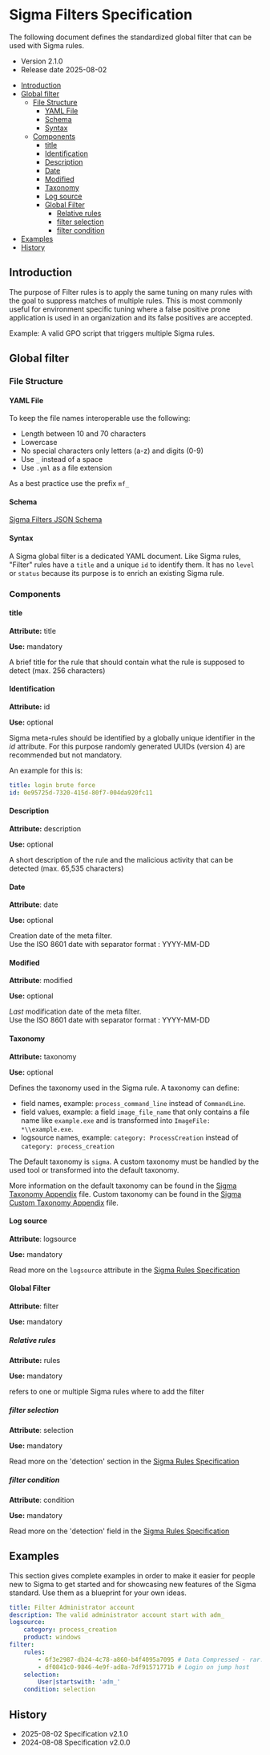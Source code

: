 # Sigma Filters Specification

The following document defines the standardized global filter that can be used with Sigma rules.

- Version 2.1.0
- Release date 2025-08-02

<!-- mdformat-toc start --slug=github --no-anchors --maxlevel=6 --minlevel=2 -->

- [Introduction](#introduction)
- [Global filter](#global-filter)
  - [File Structure](#file-structure)
    - [YAML File](#yaml-file)
    - [Schema](#schema)
    - [Syntax](#syntax)
  - [Components](#components)
    - [title](#title)
    - [Identification](#identification)
    - [Description](#description)
    - [Date](#date)
    - [Modified](#modified)
    - [Taxonomy](#taxonomy)
    - [Log source](#log-source)
    - [Global Filter](#global-filter)
      - [Relative rules](#relative-rules)
      - [filter selection](#filter-selection)
      - [filter condition](#filter-condition)
- [Examples](#examples)
- [History](#history)

<!-- mdformat-toc end -->

## Introduction

The purpose of Filter rules is to apply the same tuning on many rules with the goal to suppress matches of multiple rules. This is most commonly useful for environment specific tuning where a false positive prone application is used in an organization and its false positives are accepted.

Example: A valid GPO script that triggers multiple Sigma rules.

## Global filter

### File Structure

#### YAML File

To keep the file names interoperable use the following:

- Length between 10 and 70 characters
- Lowercase
- No special characters only letters (a-z) and digits (0-9)
- Use `_` instead of a space
- Use `.yml` as a file extension

As a best practice use the prefix `mf_`

#### Schema

[Sigma Filters JSON Schema](../json-schema/sigma-filters-schema.json)

#### Syntax

A Sigma global filter is a dedicated YAML document.
Like Sigma rules, "Filter" rules have a `title` and a unique `id` to identify them.
It has no `level` or `status` because its purpose is to enrich an existing Sigma rule.

### Components

#### title

**Attribute:** title

**Use:** mandatory

A brief title for the rule that should contain what the rule is supposed to detect (max. 256 characters)

#### Identification

**Attribute:** id

**Use:** optional

Sigma meta-rules should be identified by a globally unique identifier in the *id* attribute.
For this purpose randomly generated UUIDs (version 4) are recommended but not mandatory.

An example for this is:

```yml
title: login brute force
id: 0e95725d-7320-415d-80f7-004da920fc11
```

#### Description

**Attribute:** description

**Use:** optional

A short description of the rule and the malicious activity that can be detected (max. 65,535 characters)

#### Date

**Attribute**: date

**Use:** optional

Creation date of the meta filter. \
Use the ISO 8601 date with separator format : YYYY-MM-DD

#### Modified

**Attribute**: modified

**Use:** optional

*Last* modification date of the meta filter. \
Use the ISO 8601 date with separator format : YYYY-MM-DD

#### Taxonomy

**Attribute:** taxonomy

**Use:** optional

Defines the taxonomy used in the Sigma rule. A taxonomy can define:

- field names, example: `process_command_line` instead of `CommandLine`.
- field values, example: a field `image_file_name` that only contains a file name like `example.exe` and is transformed into `ImageFile: *\\example.exe`.
- logsource names, example: `category: ProcessCreation` instead of `category: process_creation`

The Default taxonomy is `sigma`. A custom taxonomy must be handled by the used tool or transformed into the default taxonomy.

More information on the default taxonomy can be found in the [Sigma Taxonomy Appendix](sigma-appendix-taxonomy.md) file.
Custom taxonomy can be found in the [Sigma Custom Taxonomy Appendix](sigma-appendix-custom-taxonomy.md) file.

#### Log source

**Attribute**: logsource

**Use:** mandatory

Read more on the `logsource` attribute in the [Sigma Rules Specification](sigma-rules-specification.md)

#### Global Filter

**Attribute**: filter

**Use:** mandatory

##### Relative rules

**Attribute:** rules

**Use:** mandatory

refers to one or multiple Sigma rules where to add the filter

##### filter selection

**Attribute**: selection

**Use:** mandatory

Read more on the 'detection' section in the [Sigma Rules Specification](sigma-rules-specification.md)

##### filter condition

**Attribute**: condition

**Use:** mandatory

Read more on the 'detection' field in the [Sigma Rules Specification](sigma-rules-specification.md)

## Examples

This section gives complete examples in order to make it easier for people new to Sigma to get started and for showcasing new features of the Sigma standard. Use them as a blueprint for your own ideas.

```yaml
title: Filter Administrator account
description: The valid administrator account start with adm_
logsource:
    category: process_creation
    product: windows
filter:
    rules:
        - 6f3e2987-db24-4c78-a860-b4f4095a7095 # Data Compressed - rar.exe
        - df0841c0-9846-4e9f-ad8a-7df91571771b # Login on jump host
    selection:
        User|startswith: 'adm_'
    condition: selection
```

## History

- 2025-08-02 Specification v2.1.0
- 2024-08-08 Specification v2.0.0
